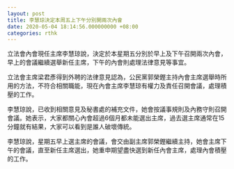 ```yaml
---
layout: post
title: 李慧琼決定本周五上下午分別開兩次內會
date: 2020-05-04 18:14:56.000000000 +08:00
categories: rthk
---
```


立法會內會現任主席李慧琼說，決定於本星期五分別於早上及下午召開兩次內會，早上的會議繼續選舉新任主席，下午的內會則處理法律意見等事宜。

立法會主席梁君彥得到外聘的法律意見認為，公民黨郭榮鏗主持內會主席選舉時所用的方法，不符合相關職能，現在內會主席李慧琼有權力及責任召開會議，處理積壓的工作。

李慧琼說，已收到相關意見及秘書處的補充文件，她會按議事規則及內務守則召開會議。她表示，大家都關心內會超過6個月都未能選出主席，過去選主席通常在15分鐘就有結果，大家可以看到是誰人破壞傳統。

李慧琼說，星期五早上選主席的會議，會交由副主席郭榮鏗繼續主持，她會主席下午的會議，直至新任主席選出，她重申期望盡快選到新任內會主席，處理內會積壓的工作。

